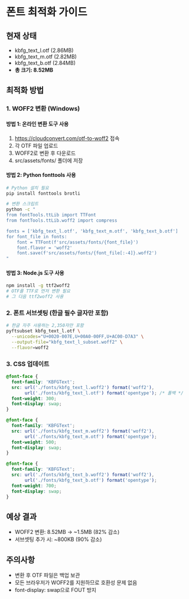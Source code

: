 # 폰트 최적화 가이드

## 현재 상태
- kbfg_text_l.otf (2.86MB)
- kbfg_text_m.otf (2.82MB)
- kbfg_text_b.otf (2.84MB)
- **총 크기: 8.52MB**

## 최적화 방법

### 1. WOFF2 변환 (Windows)

#### 방법 1: 온라인 변환 도구 사용
1. https://cloudconvert.com/otf-to-woff2 접속
2. 각 OTF 파일 업로드
3. WOFF2로 변환 후 다운로드
4. src/assets/fonts/ 폴더에 저장

#### 방법 2: Python fonttools 사용
```bash
# Python 설치 필요
pip install fonttools brotli

# 변환 스크립트
python -c "
from fontTools.ttLib import TTFont
from fontTools.ttLib.woff2 import compress

fonts = ['kbfg_text_l.otf', 'kbfg_text_m.otf', 'kbfg_text_b.otf']
for font_file in fonts:
    font = TTFont(f'src/assets/fonts/{font_file}')
    font.flavor = 'woff2'
    font.save(f'src/assets/fonts/{font_file[:-4]}.woff2')
"
```

#### 방법 3: Node.js 도구 사용
```bash
npm install -g ttf2woff2
# OTF를 TTF로 먼저 변환 필요
# 그 다음 ttf2woff2 사용
```

### 2. 폰트 서브셋팅 (한글 필수 글자만 포함)
```bash
# 한글 자주 사용하는 2,350자만 포함
pyftsubset kbfg_text_l.otf \
  --unicodes="U+0020-007E,U+00A0-00FF,U+AC00-D7A3" \
  --output-file="kbfg_text_l_subset.woff2" \
  --flavor=woff2
```

### 3. CSS 업데이트
```css
@font-face {
  font-family: 'KBFGText';
  src: url('./fonts/kbfg_text_l.woff2') format('woff2'),
       url('./fonts/kbfg_text_l.otf') format('opentype'); /* 폴백 */
  font-weight: 300;
  font-display: swap;
}

@font-face {
  font-family: 'KBFGText';
  src: url('./fonts/kbfg_text_m.woff2') format('woff2'),
       url('./fonts/kbfg_text_m.otf') format('opentype');
  font-weight: 500;
  font-display: swap;
}

@font-face {
  font-family: 'KBFGText';
  src: url('./fonts/kbfg_text_b.woff2') format('woff2'),
       url('./fonts/kbfg_text_b.otf') format('opentype');
  font-weight: 700;
  font-display: swap;
}
```

## 예상 결과
- WOFF2 변환: 8.52MB → ~1.5MB (82% 감소)
- 서브셋팅 추가 시: ~800KB (90% 감소)

## 주의사항
- 변환 후 OTF 파일은 백업 보관
- 모든 브라우저가 WOFF2를 지원하므로 호환성 문제 없음
- font-display: swap으로 FOUT 방지